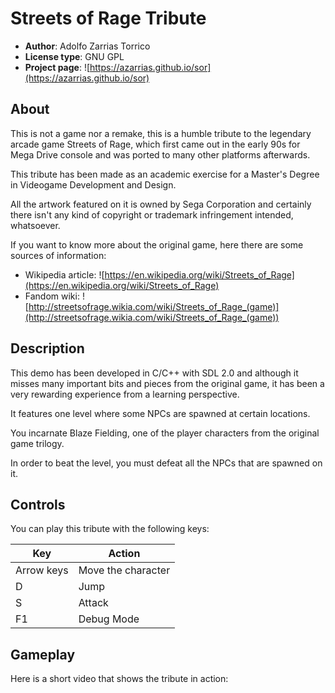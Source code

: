 # Streets of Rage Tribute

* **Author**: Adolfo Zarrias Torrico
* **License type**: GNU GPL
* **Project page**: ![https://azarrias.github.io/sor](https://azarrias.github.io/sor)

## About
This is not a game nor a remake, this is a humble tribute to the legendary arcade game Streets of Rage, which first came out in the early 90s for Mega Drive console and was ported to many other platforms afterwards.

This tribute has been made as an academic exercise for a Master's Degree in Videogame Development and Design.

All the artwork featured on it is owned by Sega Corporation and certainly there isn't any kind of copyright or trademark infringement intended, whatsoever.

If you want to know more about the original game, here there are some sources of information:
* Wikipedia article: ![https://en.wikipedia.org/wiki/Streets_of_Rage](https://en.wikipedia.org/wiki/Streets_of_Rage)
* Fandom wiki: ![http://streetsofrage.wikia.com/wiki/Streets_of_Rage_(game)](http://streetsofrage.wikia.com/wiki/Streets_of_Rage_(game))

## Description
This demo has been developed in C/C++ with SDL 2.0 and although it misses many important bits and pieces from the original game, it has been a very rewarding experience from a learning perspective.

It features one level where some NPCs are spawned at certain locations.

You incarnate Blaze Fielding, one of the player characters from the original game trilogy.

In order to beat the level, you must defeat all the NPCs that are spawned on it.

## Controls
You can play this tribute with the following keys:

Key        | Action
---------- | ------
Arrow keys | Move the character
D | Jump
S | Attack
F1 | Debug Mode

## Gameplay
Here is a short video that shows the tribute in action:

